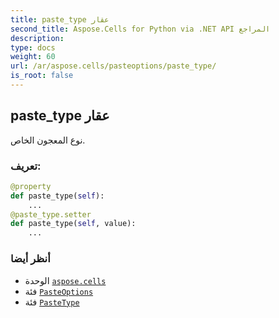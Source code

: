 ```yaml
---
title: paste_type عقار
second_title: Aspose.Cells for Python via .NET API المراجع
description:
type: docs
weight: 60
url: /ar/aspose.cells/pasteoptions/paste_type/
is_root: false
---
```

##  paste_type عقار

نوع المعجون الخاص.
###  تعريف:
```python
@property
def paste_type(self):
    ...
@paste_type.setter
def paste_type(self, value):
    ...
```

###  أنظر أيضا
* الوحدة [`aspose.cells`](../../)
* فئة [`PasteOptions`](/cells/python-net/ar/aspose.cells/pasteoptions)
* فئة [`PasteType`](/cells/python-net/ar/aspose.cells/pastetype)
